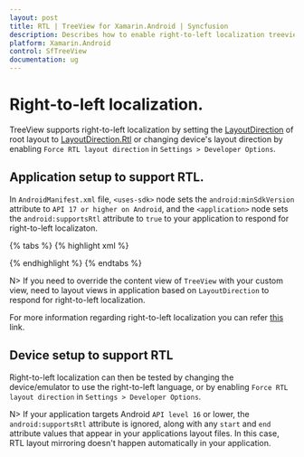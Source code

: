 ```yaml
---
layout: post
title: RTL | TreeView for Xamarin.Android | Syncfusion
description: Describes how to enable right-to-left localization treeview.
platform: Xamarin.Android
control: SfTreeView
documentation: ug
---
```


# Right-to-left localization.

 TreeView supports right-to-left localization by setting the [LayoutDirection](https://developer.xamarin.com/api/type/Android.Views.LayoutDirection/) of root layout to [LayoutDirection.Rtl](https://developer.xamarin.com/api/field/Android.Views.LayoutDirection.Rtl/) or changing device's layout direction by enabling `Force RTL layout direction` in `Settings > Developer Options`.


## Application setup to support RTL.

In `AndroidManifest.xml` file, `<uses-sdk>` node sets the `android:minSdkVersion` attribute to `API 17 or higher on Android`, and the `<application>` node sets the `android:supportsRtl` attribute to `true` to your application to respond for right-to-left localizaton.

{% tabs %}
{% highlight xml %}

<?xml version="1.0" encoding="utf-8"?>
<manifest xmlns:android="http://schemas.android.com/apk/res/android" android:versionCode="1" android:versionName="1.0" package="com.companyname.RTLTreeView">
    <uses-sdk android:minSdkVersion="17" />
    <application android:label="RTLTreeView.Android" android:supportsRtl="true"></application>
</manifest>

{% endhighlight %}
{% endtabs %}

N> If you need to override the content view of `TreeView` with your custom view, need to layout views in application based on `LayoutDirection` to respond for right-to-left localization.

For more information regarding right-to-left localization you can refer [this](https://developer.android.com/training/basics/supporting-devices/languages#MirroringAddResources) link.

## Device setup to support RTL

Right-to-left localization can then be tested by changing the device/emulator to use the right-to-left language, or by enabling `Force RTL layout direction` in `Settings > Developer Options`.

N> If your application targets Android `API level 16` or lower, the `android:supportsRtl` attribute is ignored, along with any `start` and `end` attribute values that appear in your applications layout files. In this case, RTL layout mirroring doesn't happen automatically in your application.